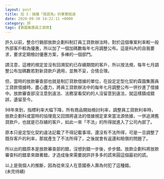 ```yaml
---
layout: post
title: 加 5：插播「我認為」的事實經過
date: 2020-09-30 14:22:11 +0000
category: 評
tags: [霖園集團員工貸款]
---
```


許久以前，整合行銷部放款企劃科制訂員工貸款辦法時，對於這個專案利率較一般外部客戶較為優惠，所以加了一個加碼數每年七月調整公布。這是科內的自我要求，要求定期檢討優惠方案，多棒的一個部門。

請注意，這裡的規定並沒有回溯契約已存續期間的客戶，所以按法規，每年七月調整公布加碼數若對新貸款戶適用，並無不妥，合情合理。

但，當時的放款審查部也就是制訂貸款借據的單位，在設定定型化契約霖園集團員工貸款借據時，盡心盡力，將員工貸款辦法中的每年七月調整公布一併抄進了借據中。放款審查部沒注意到違法、法務室看契約的人沒留意到違法，就這樣鑄成錯誤，遺留至今。

98年來到，指標利率大幅下降，所有商品開始檢討利率，調整員工貸款利率時，放款企劃科或當時的協理竟又回頭將違法的借據規定拿來當法源依據，一併追溯舊貸款戶，也就是已存續的客戶，如此一來「不法」的所得就進入了公司內部了。

原本只是定型化契約違法記載了不得記載事項，還沒有不法所得，可是一旦調整了既存客戶的利率，那就產生了不法所得了，之後就會有返還和賠償的問題了。

所以出的錯原本是放款審查部的錯，沒想到錯一步後，步步錯。放款企劃科將放款審查科的錯拿來跟著錯，才造成後來需要說許許多多的謊來圓這個最初的謊。

以上是我個人的推斷，因為從來沒人在意國泰人壽為何犯了這種錯。<br>
(未完待續)
